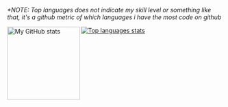 <i>*NOTE: Top languages does not indicate my skill level or something like that, it's a github metric of which languages i have the most code on github</i>

<div>
  <a href="https://github.com/qwerty541">
    <img align="left" height="170" alt="My GitHub stats" src="https://github-readme-stats.qwerty541.vercel.app/api?username=qwerty541&show_icons=true&include_all_commits=true&count_private=true&cache_seconds=1800&icon_color=2d77dc&title_color=2d77dc&text_color=ffffff&bg_color=0d1117" />
  </a>
  <a href="https://github.com/qwerty541">
    <img alt="Top languages stats" src="https://github-readme-stats.anuraghazra1.vercel.app/api/top-langs/?username=qwerty541&layout=compact&icon_color=2d77dc&title_color=2d77dc&text_color=ffffff&bg_color=0d1117" />
  </a>
</div>
